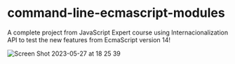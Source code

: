 # command-line-ecmascript-modules

A complete project from JavaScript Expert course using Internacionalization API to test the new features from EcmaScript version 14!

![Screen Shot 2023-05-27 at 18 25 39](https://github.com/ananeridev/command-line-ecmascript/assets/42419543/1ef4d98d-a15e-4e5a-b876-055d14bd4ca5)

